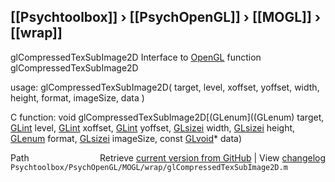## [[Psychtoolbox]] &#8250; [[PsychOpenGL]] &#8250; [[MOGL]] &#8250; [[wrap]]

glCompressedTexSubImage2D  Interface to [OpenGL](OpenGL) function glCompressedTexSubImage2D  
  
usage:  glCompressedTexSubImage2D( target, level, xoffset, yoffset, width, height, format, imageSize, data )  
  
C function:  void glCompressedTexSubImage2D[(GLenum]((GLenum) target, [GLint](GLint) level, [GLint](GLint) xoffset, [GLint](GLint) yoffset, [GLsizei](GLsizei) width, [GLsizei](GLsizei) height, [GLenum](GLenum) format, [GLsizei](GLsizei) imageSize, const [GLvoid](GLvoid)\* data)  




<div class="code_header" style="text-align:right;">
  <span style="float:left;">Path&nbsp;&nbsp;</span> <span class="counter">Retrieve <a href=
  "https://raw.github.com/Psychtoolbox-3/Psychtoolbox-3/beta/Psychtoolbox/PsychOpenGL/MOGL/wrap/glCompressedTexSubImage2D.m">current version from GitHub</a> | View <a href=
  "https://github.com/Psychtoolbox-3/Psychtoolbox-3/commits/beta/Psychtoolbox/PsychOpenGL/MOGL/wrap/glCompressedTexSubImage2D.m">changelog</a></span>
</div>
<div class="code">
  <code>Psychtoolbox/PsychOpenGL/MOGL/wrap/glCompressedTexSubImage2D.m</code>
</div>

